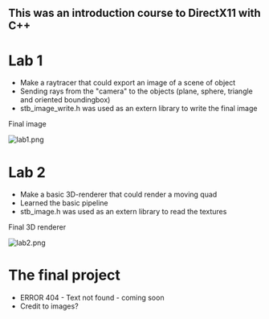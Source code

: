 ## This was an introduction course to DirectX11 with C++

# Lab 1
* Make a raytracer that could export an image of a scene of object
* Sending rays from the "camera" to the objects (plane, sphere, triangle and oriented boundingbox)
* stb_image_write.h was used as an extern library to write the final image

Final image

![lab1.png](https://github.com/FilipWickstrom/3D_programmering/blob/main/Lab1/Lab1_RayTracing/Lab1_RayTracing/lab1.png)

# Lab 2
* Make a basic 3D-renderer that could render a moving quad
* Learned the basic pipeline
* stb_image.h was used as an extern library to read the textures

Final 3D renderer

![lab2.png](https://github.com/FilipWickstrom/3D_programmering/blob/main/Lab2/Lab2_HelloTriangle/TechFlipLogoRotation.gif)

# The final project
* ERROR 404 - Text not found - coming soon
* Credit to images?
